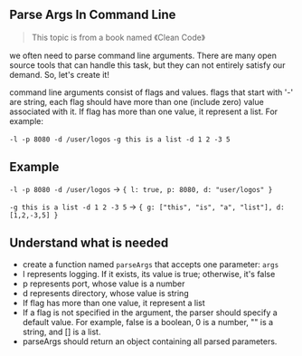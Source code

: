 ## Parse Args In Command Line

> This topic is from a book named 《Clean Code》

we often need to parse command line arguments. There are many open source tools that can handle this task, but they can not entirely satisfy our demand. So, let's create it!

command line arguments consist of flags and values. flags that start with '-' are string, each flag should have more than one (include zero) value associated with it. If flag has more than one value, it represent a list. For example:

`-l -p 8080 -d /user/logos`
`-g this is a list -d 1 2 -3 5`

## Example

`-l -p 8080 -d /user/logos` -> `{
  l: true,
  p: 8080,
  d: "user/logos"
}`

`-g this is a list -d 1 2 -3 5` -> `{
  g: ["this", "is", "a", "list"],
  d: [1,2,-3,5]
}`

## Understand what is needed

* create a function named `parseArgs` that accepts one parameter: `args`
* l represents logging. If it exists, its value is true; otherwise, it's false
* p represents port, whose value is a number
* d represents directory, whose value is string
* If flag has more than one value, it represent a list
* If a flag is not specified in the argument, the parser should specify a default value. For example, false is a boolean, 0 is a number, "" is a string, and [] is a list.
* parseArgs should return an object containing all parsed parameters.
